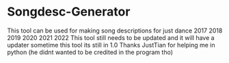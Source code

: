 # Songdesc-Generator
This tool can be used for making song descriptions for just dance 2017 2018 2019 2020 2021 2022
This tool still needs to be updated and it will have a updater sometime this tool its still in 1.0
Thanks JustTian for helping me in python (he didnt wanted to be credited in the program tho)

